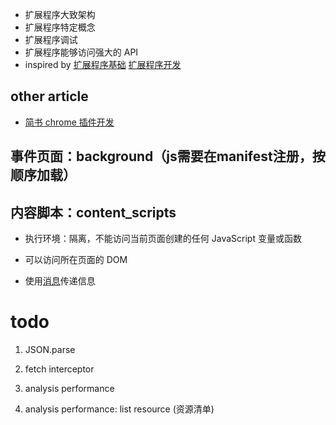 - 扩展程序大致架构
- 扩展程序特定概念
- 扩展程序调试
- 扩展程序能够访问强大的 API
- inspired by
[扩展程序基础](https://crxdoc-zh.appspot.com/extensions/getstarted)
[扩展程序开发](https://crxdoc-zh.appspot.com/extensions/overview)

## other article

- [简书 chrome 插件开发](https://www.jianshu.com/p/157327fd7b23)

## 事件页面：background（js需要在manifest注册，按顺序加载）

## 内容脚本：content_scripts

- 执行环境：隔离，不能访问当前页面创建的任何 JavaScript 变量或函数

- 可以访问所在页面的 DOM

- 使用[消息](https://crxdoc-zh.appspot.com/extensions/messaging)传递信息

# todo

1. JSON.parse

2. fetch interceptor

3. analysis performance

4. analysis performance: list resource (资源清单)
